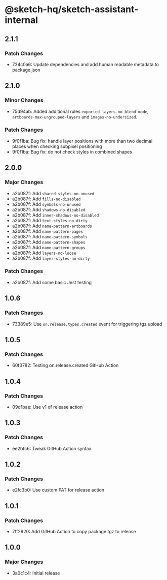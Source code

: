 # @sketch-hq/sketch-assistant-internal

## 2.1.1

### Patch Changes

- 734c0a6: Update dependencies and add human readable metadata to package.json

## 2.1.0

### Minor Changes

- 75d94ab: Added additional rules `exported-layers-no-blend-mode`, `artboards-max-ungrouped-layers` and `images-no-undersized`.

### Patch Changes

- 9f0f1ba: Bug fix: handle layer positions with more than two decimal places when checking subpixel positioning
- 9f0f1ba: Bug fix: do not check styles in combined shapes

## 2.0.0

### Major Changes

- a2b087f: Add `shared-styles-no-unused`
- a2b087f: Add `fills-no-disabled`
- a2b087f: Add `symbols-no-unused`
- a2b087f: Add `shadows-no-disabled`
- a2b087f: Add `inner-shadows-no-disabled`
- a2b087f: Add `text-styles-no-dirty`
- a2b087f: Add `name-pattern-artboards`
- a2b087f: Add `name-pattern-pages`
- a2b087f: Add `name-pattern-symbols`
- a2b087f: Add `name-pattern-shapes`
- a2b087f: Add `name-pattern-groups`
- a2b087f: Add `layers-no-loose`
- a2b087f: Add `layer-styles-no-dirty`

### Patch Changes

- a2b087f: Add some basic Jest testing

## 1.0.6

### Patch Changes

- 73389e5: Use `on.release.types.created` event for triggering tgz upload

## 1.0.5

### Patch Changes

- 60f3782: Testing on.release.created GitHub Action

## 1.0.4

### Patch Changes

- 09d1bae: Use v1 of release action

## 1.0.3

### Patch Changes

- ee2bfc6: Tweak GitHub Action syntax

## 1.0.2

### Patch Changes

- e2fc3b0: Use custom PAT for release action

## 1.0.1

### Patch Changes

- 7ff2920: Add GitHub Action to copy package tgz to release

## 1.0.0

### Major Changes

- 3a0c1c4: Initial release

